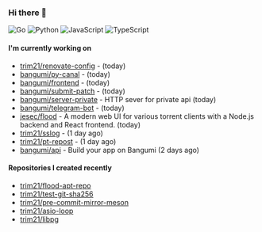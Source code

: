 ### Hi there 👋

![Go](https://img.shields.io/badge/go-%2300ADD8.svg?style=for-the-badge&logo=go&logoColor=white)
![Python](https://img.shields.io/badge/python-3670A0?style=for-the-badge&logo=python&logoColor=ffdd54)
![JavaScript](https://img.shields.io/badge/javascript-%23323330.svg?style=for-the-badge&logo=javascript&logoColor=%23F7DF1E)
![TypeScript](https://img.shields.io/badge/typescript-%23007ACC.svg?style=for-the-badge&logo=typescript&logoColor=white)

#### I'm currently working on

- [trim21/renovate-config](https://github.com/trim21/renovate-config) -  (today)
- [bangumi/py-canal](https://github.com/bangumi/py-canal) -  (today)
- [bangumi/frontend](https://github.com/bangumi/frontend) -  (today)
- [bangumi/submit-patch](https://github.com/bangumi/submit-patch) -  (today)
- [bangumi/server-private](https://github.com/bangumi/server-private) - HTTP sever for private api (today)
- [bangumi/telegram-bot](https://github.com/bangumi/telegram-bot) -  (today)
- [jesec/flood](https://github.com/jesec/flood) - A modern web UI for various torrent clients with a Node.js backend and React frontend. (today)
- [trim21/sslog](https://github.com/trim21/sslog) -  (1 day ago)
- [trim21/pt-repost](https://github.com/trim21/pt-repost) -  (1 day ago)
- [bangumi/api](https://github.com/bangumi/api) - Build your app on Bangumi (2 days ago)

#### Repositories I created recently

- [trim21/flood-apt-repo](https://github.com/trim21/flood-apt-repo)
- [trim21/test-git-sha256](https://github.com/trim21/test-git-sha256)
- [trim21/pre-commit-mirror-meson](https://github.com/trim21/pre-commit-mirror-meson)
- [trim21/asio-loop](https://github.com/trim21/asio-loop)
- [trim21/libpg](https://github.com/trim21/libpg)
